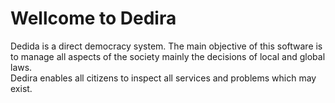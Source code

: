 # Wellcome to Dedira
Dedida is a direct democracy system.
The main objective of this software is to manage all aspects of the society mainly the decisions of local and global laws.  
Dedira enables all citizens to inspect all services and problems which may exist.